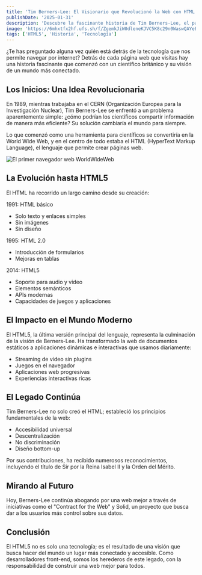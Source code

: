 ```yaml
---
title: 'Tim Berners-Lee: El Visionario que Revolucionó la Web con HTML'
publishDate: '2025-01-31'
description: 'Descubre la fascinante historia de Tim Berners-Lee, el padre del HTML y cómo su invención transformó la manera en que nos comunicamos en internet.'
image: 'https://6mhxtfx2hf.ufs.sh/f/ZgemkJiW0dleneKJVC5K8c29n0WaswQAYeE5lomSLHruifNb'
tags: ['HTML5', 'Historia', 'Tecnología']
---
```


<!-- # Tim Berners-Lee: El Arquitecto de la Web Moderna -->

¿Te has preguntado alguna vez quién está detrás de la tecnología que nos permite navegar por internet? Detrás de cada página web que visitas hay una historia fascinante que comenzó con un científico británico y su visión de un mundo más conectado.

## Los Inicios: Una Idea Revolucionaria

En 1989, mientras trabajaba en el CERN (Organización Europea para la Investigación Nuclear), Tim Berners-Lee se enfrentó a un problema aparentemente simple: ¿cómo podrían los científicos compartir información de manera más eficiente? Su solución cambiaría el mundo para siempre.

Lo que comenzó como una herramienta para científicos se convertiría en la World Wide Web, y en el centro de todo estaba el HTML (HyperText Markup Language), el lenguaje que permite crear páginas web.

![El primer navegador web WorldWideWeb](https://6mhxtfx2hf.ufs.sh/f/ZgemkJiW0dle2qyF2fdgetS58iw6szI1n3xqGU7JRjQduOEy)

## La Evolución hasta HTML5

El HTML ha recorrido un largo camino desde su creación:

1991: HTML básico

- Solo texto y enlaces simples
- Sin imágenes
- Sin diseño

1995: HTML 2.0

- Introducción de formularios
- Mejoras en tablas

2014: HTML5

- Soporte para audio y video
- Elementos semánticos
- APIs modernas
- Capacidades de juegos y aplicaciones

<!-- ![Evolución del HTML](https://6mhxtfx2hf.ufs.sh/f/ZgemkJiW0dleneKJVC5K8c29n0WaswQAYeE5lomSLHruifNb) -->

## El Impacto en el Mundo Moderno

El HTML5, la última versión principal del lenguaje, representa la culminación de la visión de Berners-Lee. Ha transformado la web de documentos estáticos a aplicaciones dinámicas e interactivas que usamos diariamente:

- Streaming de video sin plugins
- Juegos en el navegador
- Aplicaciones web progresivas
- Experiencias interactivas ricas

## El Legado Continúa

Tim Berners-Lee no solo creó el HTML; estableció los principios fundamentales de la web:

- Accesibilidad universal
- Descentralización
- No discriminación
- Diseño bottom-up

<!-- ![Tim Berners-Lee recibiendo la Orden del Mérito](https://6mhxtfx2hf.ufs.sh/f/ZgemkJiW0dleneKJVC5K8c29n0WaswQAYeE5lomSLHruifNb) -->

Por sus contribuciones, ha recibido numerosos reconocimientos, incluyendo el título de Sir por la Reina Isabel II y la Orden del Mérito.

## Mirando al Futuro

Hoy, Berners-Lee continúa abogando por una web mejor a través de iniciativas como el "Contract for the Web" y Solid, un proyecto que busca dar a los usuarios más control sobre sus datos.

## Conclusión

El HTML5 no es solo una tecnología; es el resultado de una visión que busca hacer del mundo un lugar más conectado y accesible. Como desarrolladores front-end, somos los herederos de este legado, con la responsabilidad de construir una web mejor para todos.
